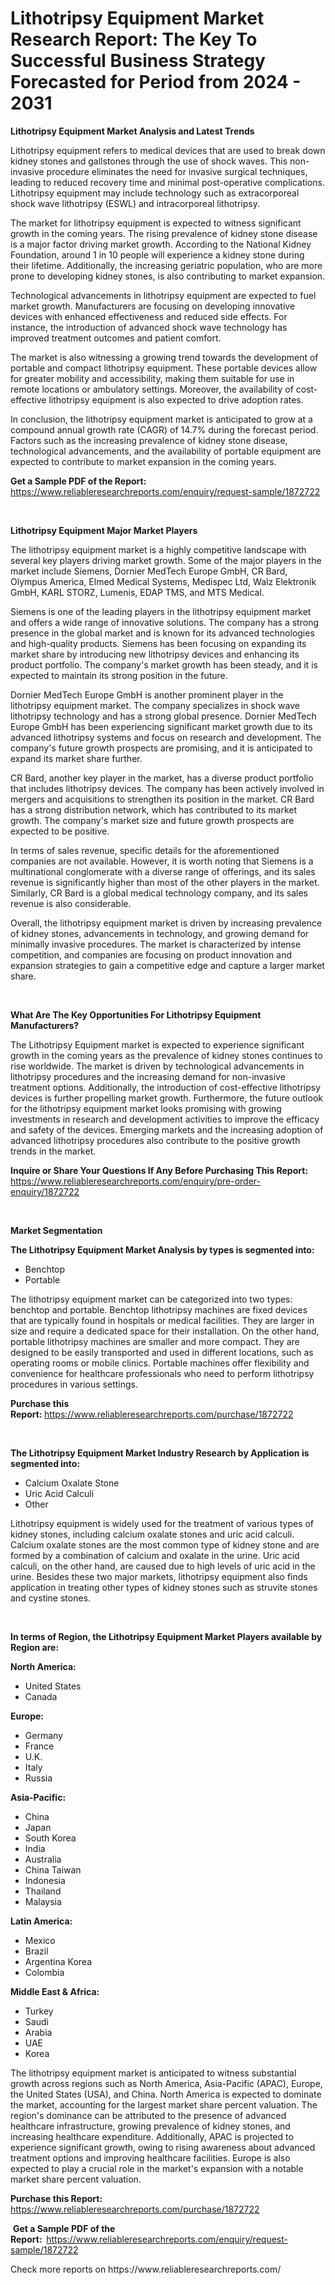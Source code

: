 <p><h1>Lithotripsy Equipment Market Research Report: The Key To Successful Business Strategy Forecasted for Period from 2024 - 2031</h1></p><p><strong>Lithotripsy Equipment Market Analysis and Latest Trends</strong></p>
<p><p>Lithotripsy equipment refers to medical devices that are used to break down kidney stones and gallstones through the use of shock waves. This non-invasive procedure eliminates the need for invasive surgical techniques, leading to reduced recovery time and minimal post-operative complications. Lithotripsy equipment may include technology such as extracorporeal shock wave lithotripsy (ESWL) and intracorporeal lithotripsy.</p><p>The market for lithotripsy equipment is expected to witness significant growth in the coming years. The rising prevalence of kidney stone disease is a major factor driving market growth. According to the National Kidney Foundation, around 1 in 10 people will experience a kidney stone during their lifetime. Additionally, the increasing geriatric population, who are more prone to developing kidney stones, is also contributing to market expansion.</p><p>Technological advancements in lithotripsy equipment are expected to fuel market growth. Manufacturers are focusing on developing innovative devices with enhanced effectiveness and reduced side effects. For instance, the introduction of advanced shock wave technology has improved treatment outcomes and patient comfort.</p><p>The market is also witnessing a growing trend towards the development of portable and compact lithotripsy equipment. These portable devices allow for greater mobility and accessibility, making them suitable for use in remote locations or ambulatory settings. Moreover, the availability of cost-effective lithotripsy equipment is also expected to drive adoption rates.</p><p>In conclusion, the lithotripsy equipment market is anticipated to grow at a compound annual growth rate (CAGR) of 14.7% during the forecast period. Factors such as the increasing prevalence of kidney stone disease, technological advancements, and the availability of portable equipment are expected to contribute to market expansion in the coming years.</p></p>
<p><strong>Get a Sample PDF of the Report:&nbsp;</strong> <a href="https://www.reliableresearchreports.com/enquiry/request-sample/1872722">https://www.reliableresearchreports.com/enquiry/request-sample/1872722</a></p>
<p>&nbsp;</p>
<p><strong>Lithotripsy Equipment Major Market Players</strong></p>
<p><p>The lithotripsy equipment market is a highly competitive landscape with several key players driving market growth. Some of the major players in the market include Siemens, Dornier MedTech Europe GmbH, CR Bard, Olympus America, Elmed Medical Systems, Medispec Ltd, Walz Elektronik GmbH, KARL STORZ, Lumenis, EDAP TMS, and MTS Medical.</p><p>Siemens is one of the leading players in the lithotripsy equipment market and offers a wide range of innovative solutions. The company has a strong presence in the global market and is known for its advanced technologies and high-quality products. Siemens has been focusing on expanding its market share by introducing new lithotripsy devices and enhancing its product portfolio. The company's market growth has been steady, and it is expected to maintain its strong position in the future.</p><p>Dornier MedTech Europe GmbH is another prominent player in the lithotripsy equipment market. The company specializes in shock wave lithotripsy technology and has a strong global presence. Dornier MedTech Europe GmbH has been experiencing significant market growth due to its advanced lithotripsy systems and focus on research and development. The company's future growth prospects are promising, and it is anticipated to expand its market share further.</p><p>CR Bard, another key player in the market, has a diverse product portfolio that includes lithotripsy devices. The company has been actively involved in mergers and acquisitions to strengthen its position in the market. CR Bard has a strong distribution network, which has contributed to its market growth. The company's market size and future growth prospects are expected to be positive.</p><p>In terms of sales revenue, specific details for the aforementioned companies are not available. However, it is worth noting that Siemens is a multinational conglomerate with a diverse range of offerings, and its sales revenue is significantly higher than most of the other players in the market. Similarly, CR Bard is a global medical technology company, and its sales revenue is also considerable.</p><p>Overall, the lithotripsy equipment market is driven by increasing prevalence of kidney stones, advancements in technology, and growing demand for minimally invasive procedures. The market is characterized by intense competition, and companies are focusing on product innovation and expansion strategies to gain a competitive edge and capture a larger market share.</p></p>
<p>&nbsp;</p>
<p><strong>What Are The Key Opportunities For Lithotripsy Equipment Manufacturers?</strong></p>
<p><p>The Lithotripsy Equipment market is expected to experience significant growth in the coming years as the prevalence of kidney stones continues to rise worldwide. The market is driven by technological advancements in lithotripsy procedures and the increasing demand for non-invasive treatment options. Additionally, the introduction of cost-effective lithotripsy devices is further propelling market growth. Furthermore, the future outlook for the lithotripsy equipment market looks promising with growing investments in research and development activities to improve the efficacy and safety of the devices. Emerging markets and the increasing adoption of advanced lithotripsy procedures also contribute to the positive growth trends in the market.</p></p>
<p><strong>Inquire or Share Your Questions If Any Before Purchasing This Report:</strong> <a href="https://www.reliableresearchreports.com/enquiry/pre-order-enquiry/1872722">https://www.reliableresearchreports.com/enquiry/pre-order-enquiry/1872722</a></p>
<p>&nbsp;</p>
<p><strong>Market Segmentation</strong></p>
<p><strong>The Lithotripsy Equipment Market Analysis by types is segmented into:</strong></p>
<p><ul><li>Benchtop</li><li>Portable</li></ul></p>
<p><p>The lithotripsy equipment market can be categorized into two types: benchtop and portable. Benchtop lithotripsy machines are fixed devices that are typically found in hospitals or medical facilities. They are larger in size and require a dedicated space for their installation. On the other hand, portable lithotripsy machines are smaller and more compact. They are designed to be easily transported and used in different locations, such as operating rooms or mobile clinics. Portable machines offer flexibility and convenience for healthcare professionals who need to perform lithotripsy procedures in various settings.</p></p>
<p><strong>Purchase this Report:&nbsp;</strong><a href="https://www.reliableresearchreports.com/purchase/1872722">https://www.reliableresearchreports.com/purchase/1872722</a></p>
<p>&nbsp;</p>
<p><strong>The Lithotripsy Equipment Market Industry Research by Application is segmented into:</strong></p>
<p><ul><li>Calcium Oxalate Stone</li><li>Uric Acid Calculi</li><li>Other</li></ul></p>
<p><p>Lithotripsy equipment is widely used for the treatment of various types of kidney stones, including calcium oxalate stones and uric acid calculi. Calcium oxalate stones are the most common type of kidney stone and are formed by a combination of calcium and oxalate in the urine. Uric acid calculi, on the other hand, are caused due to high levels of uric acid in the urine. Besides these two major markets, lithotripsy equipment also finds application in treating other types of kidney stones such as struvite stones and cystine stones.</p></p>
<p>&nbsp;</p>
<p><strong>In terms of Region, the Lithotripsy Equipment Market Players available by Region are:</strong></p>
<p>
    <p> <strong> North America: </strong>
        <ul>
            <li>United States</li>
            <li>Canada</li>
        </ul>
        </p> 
    <p> <strong> Europe: </strong>
        <ul>
            <li>Germany</li>
            <li>France</li>
            <li>U.K.</li>
            <li>Italy</li>
            <li>Russia</li>
        </ul>
        </p> 
    <p> <strong> Asia-Pacific: </strong>
        <ul>
            <li>China</li>
            <li>Japan</li>
            <li>South Korea</li>
            <li>India</li>
            <li>Australia</li>
            <li>China Taiwan</li>
            <li>Indonesia</li>
            <li>Thailand</li>
            <li>Malaysia</li>
        </ul>
        </p> 
    <p> <strong> Latin America: </strong>
        <ul>
            <li>Mexico</li>
            <li>Brazil</li>
            <li>Argentina Korea</li>
            <li>Colombia</li>
        </ul>
        </p> 
    <p> <strong> Middle East & Africa: </strong>
        <ul>
            <li>Turkey</li>
            <li>Saudi</li>
            <li>Arabia</li>
            <li>UAE</li>
            <li>Korea</li>
        </ul>
    </p>
    </p>
<p><p>The lithotripsy equipment market is anticipated to witness substantial growth across regions such as North America, Asia-Pacific (APAC), Europe, the United States (USA), and China. North America is expected to dominate the market, accounting for the largest market share percent valuation. The region's dominance can be attributed to the presence of advanced healthcare infrastructure, growing prevalence of kidney stones, and increasing healthcare expenditure. Additionally, APAC is projected to experience significant growth, owing to rising awareness about advanced treatment options and improving healthcare facilities. Europe is also expected to play a crucial role in the market's expansion with a notable market share percent valuation.</p></p>
<p><strong>Purchase this Report: </strong><a href="https://www.reliableresearchreports.com/purchase/1872722">https://www.reliableresearchreports.com/purchase/1872722</a></p>
<p>&nbsp;<strong>Get a Sample PDF of the Report:&nbsp;&nbsp;</strong><a href="https://www.reliableresearchreports.com/enquiry/request-sample/1872722">https://www.reliableresearchreports.com/enquiry/request-sample/1872722</a></p>
<p><strong></strong></p>
<p>Check more reports on https://www.reliableresearchreports.com/</p>